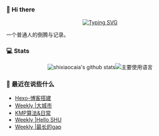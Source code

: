 ### 👋 Hi there
<div align="center">

[![Typing SVG](https://readme-typing-svg.herokuapp.com?lines=Stay+hungry%2C+Stay+foolish.;%E6%84%BF%E4%BA%BA%E4%B8%8E%E4%BA%BA%E9%83%BD%E8%83%BD%E5%A4%9F%E7%9C%9F%E8%AF%9A%E6%B2%9F%E9%80%9A%E3%80%82)](https://git.io/typing-svg)

</div>
一个普通人的倒腾与记录。

### 💻 Stats
<div align="center">

![shixiaocaia's github stats](https://github-readme-stats.vercel.app/api?username=shixiaocaia&hide_title=false&hide_border=true&show_icons=true&include_all_commits=true&line_height=20&bg_color=0,EC6C6C,FFD479,FFFC79,73FA79&theme=graywhite&locale=cn)![主要使用语言](https://github-readme-stats.vercel.app/api/top-langs/?username=shixiaocaia&hide_title=false&hide=c&hide_border=true&layout=compact&bg_color=0,73FA79,73FDFF,D783FF&theme=graywhite&locale=cn)

</div>

### 📝 最近在说些什么
<!-- BLOG-POST-LIST:START -->
- [Hexo-博客搭建](https://shixiaocaia.fun/posts/26102/)
- [Weekly |大城市](https://shixiaocaia.fun/posts/17007/)
- [KMP算法&amp;日常](https://shixiaocaia.fun/posts/39226/)
- [Weekly |Hello SHU](https://shixiaocaia.fun/posts/39394/)
- [Weekly |最长的gap](https://shixiaocaia.fun/posts/5108/)
<!-- BLOG-POST-LIST:END -->
